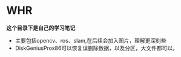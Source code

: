 # WHR
**这个目录下是自己的学习笔记** 

* 主要包括opencv、ros、slam,在后续会加入图片，理解更深刻些
* DiskGeniusProx86可以恢复误删除数据，以及分区，大文件都可以。
